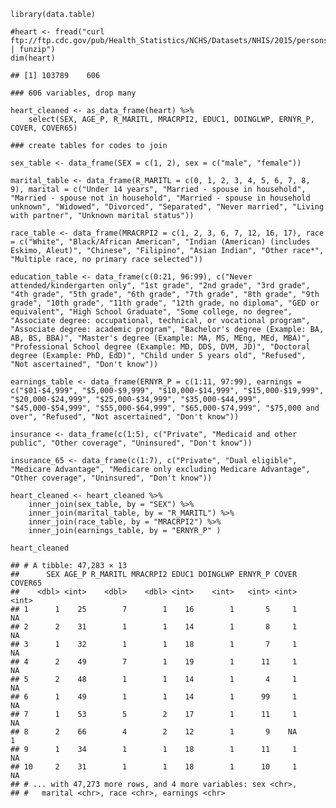     library(data.table)

    #heart <- fread("curl ftp://ftp.cdc.gov/pub/Health_Statistics/NCHS/Datasets/NHIS/2015/personsx.zip | funzip")
    dim(heart)

    ## [1] 103789    606

    ### 606 variables, drop many

    heart_cleaned <- as_data_frame(heart) %>%
        select(SEX, AGE_P, R_MARITL, MRACRPI2, EDUC1, DOINGLWP, ERNYR_P, COVER, COVER65)

    ### create tables for codes to join

    sex_table <- data_frame(SEX = c(1, 2), sex = c("male", "female"))

    marital_table <- data_frame(R_MARITL = c(0, 1, 2, 3, 4, 5, 6, 7, 8, 9), marital = c("Under 14 years", "Married - spouse in household", "Married - spouse not in household", "Married - spouse in household unknown", "Widowed", "Divorced", "Separated", "Never married", "Living with partner", "Unknown marital status"))

    race_table <- data_frame(MRACRPI2 = c(1, 2, 3, 6, 7, 12, 16, 17), race = c("White", "Black/African American", "Indian (American) (includes Eskimo, Aleut)", "Chinese", "Filipino", "Asian Indian", "Other race*", "Multiple race, no primary race selected"))

    education_table <- data_frame(c(0:21, 96:99), c("Never attended/kindergarten only", "1st grade", "2nd grade", "3rd grade", "4th grade", "5th grade", "6th grade", "7th grade", "8th grade", "9th grade", "10th grade", "11th grade", "12th grade, no diploma", "GED or equivalent", "High School Graduate", "Some college, no degree", "Associate degree: occupational, technical, or vocational program", "Associate degree: academic program", "Bachelor's degree (Example: BA, AB, BS, BBA)", "Master's degree (Example: MA, MS, MEng, MEd, MBA)", "Professional School degree (Example: MD, DDS, DVM, JD)", "Doctoral degree (Example: PhD, EdD)", "Child under 5 years old", "Refused", "Not ascertained", "Don't know"))

    earnings_table <- data_frame(ERNYR_P = c(1:11, 97:99), earnings = c("$01-$4,999", "$5,000-$9,999", "$10,000-$14,999", "$15,000-$19,999", "$20,000-$24,999", "$25,000-$34,999", "$35,000-$44,999", "$45,000-$54,999", "$55,000-$64,999", "$65,000-$74,999", "$75,000 and over", "Refused", "Not ascertained", "Don't know"))

    insurance <- data_frame(c(1:5), c("Private", "Medicaid and other public", "Other coverage", "Uninsured", "Don't know"))

    insurance_65 <- data_frame(c(1:7), c("Private", "Dual eligible", "Medicare Advantage", "Medicare only excluding Medicare Advantage", "Other coverage", "Uninsured", "Don't know"))

    heart_cleaned <- heart_cleaned %>%
        inner_join(sex_table, by = "SEX") %>%
        inner_join(marital_table, by = "R_MARITL") %>%
        inner_join(race_table, by = "MRACRPI2") %>%
        inner_join(earnings_table, by = "ERNYR_P" )

    heart_cleaned

    ## # A tibble: 47,283 × 13
    ##      SEX AGE_P R_MARITL MRACRPI2 EDUC1 DOINGLWP ERNYR_P COVER COVER65
    ##    <dbl> <int>    <dbl>    <dbl> <int>    <int>   <int> <int>   <int>
    ## 1      1    25        7        1    16        1       5     1      NA
    ## 2      2    31        1        1    14        1       8     1      NA
    ## 3      1    32        1        1    18        1       7     1      NA
    ## 4      2    49        7        1    19        1      11     1      NA
    ## 5      2    48        1        1    14        1       4     1      NA
    ## 6      1    49        1        1    14        1      99     1      NA
    ## 7      1    53        5        2    17        1      11     1      NA
    ## 8      2    66        4        2    12        1       9    NA       1
    ## 9      1    34        1        1    18        1      11     1      NA
    ## 10     2    31        1        1    18        1      10     1      NA
    ## # ... with 47,273 more rows, and 4 more variables: sex <chr>,
    ## #   marital <chr>, race <chr>, earnings <chr>
